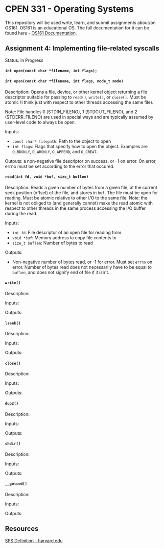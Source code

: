 # CPEN 331 - Operating Systems

This repository will be used write, learn, and submit assignments about/on OS161.
OS161 is an educational OS. The full documentation for it can be found here - [OS161 Documentation](http://www.os161.org/).

## Assignment 4: Implementing file-related syscalls
Status: In Progress

#### `int open(const char *filename, int flags);`
#### `int open(const char *filename, int flags, mode_t mode)`
Description: Opens a file, device, or other kernel object returning a file descriptor suitable for passing to `read()`, `write()`, or `close()`. Must be atomic (I think just with respect to other threads accessing the same file).

Note: File handles 0 (STDIN_FILENO), 1 (STDOUT_FILENO), and 2 (STDERR_FILENO) are used in special ways and are typically assumed by user-level code to always be open. 

Inputs:
- `const char* filepath`: Path to the object to open
- `int flags`: Flags that specify how to open the object. Examples are `O_RDONLY`, `O_WRONLY`, `O_APPEND`, and `O_CREAT`.

Outputs: a non-negative file descriptor on success, or -1 on error. On error, errno must be set according to the error that occured.

#### `read(int fd, void *buf, size_t buflen)`
Description: Reads a given number of bytes from a given file, at the current seek position (offset) of the file, and stores in `buf`. The file must be open for reading. Must be atomic relative to other I/O to the same file. Note: the kernel is not obliged to (and generally cannot) make the read atomic with respect to other threads in the same process accessing the I/O buffer during the read. 

Inputs:
- `int fd`: File descriptor of an open file for reading from
- `void *buf`: Memory address to copy file contents to
- `size_t buflen`: Number of bytes to read

Outputs:
- Non-negative number of bytes read, or -1 for error. Must set `errno` on error. Number of bytes read does not necessarily have to be equal to `buflen`, and does not signify end of file if it isn't.

#### `write()`
Description:

Inputs:

Outputs:

#### `lseek()`
Description:

Inputs:

Outputs:

#### `close()`
Description:

Inputs:

Outputs:

#### `dup2()`
Description:

Inputs:

Outputs:

#### `chdir()`
Description:

Inputs:

Outputs:

#### `__getcwd()`
Description:

Inputs:

Outputs:

## Resources

[SFS Definition - harvard.edu](https://www.eecs.harvard.edu/~cs161/assignments/a4.html)